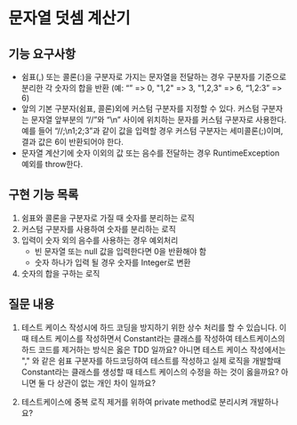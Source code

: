 # 문자열 덧셈 계산기
## 기능 요구사항
* 쉼표(,) 또는 콜론(:)을 구분자로 가지는 문자열을 전달하는 경우 구분자를 기준으로 분리한 각 숫자의 합을 반환 (예: “” => 0, "1,2" => 3, "1,2,3" => 6, “1,2:3” => 6)
* 앞의 기본 구분자(쉼표, 콜론)외에 커스텀 구분자를 지정할 수 있다. 커스텀 구분자는 문자열 앞부분의 “//”와 “\n” 사이에 위치하는 문자를 커스텀 구분자로 사용한다. 예를 들어 “//;\n1;2;3”과 같이 값을 입력할 경우 커스텀 구분자는 세미콜론(;)이며, 결과 값은 6이 반환되어야 한다.
* 문자열 계산기에 숫자 이외의 값 또는 음수를 전달하는 경우 RuntimeException 예외를 throw한다.

## 구현 기능 목록
1. 쉼표와 콜론을 구분자로 가질 때 숫자를 분리하는 로직
2. 커스텀 구분자를 사용하여 숫자를 분리하는 로직
4. 입력이 숫자 외의 음수를 사용하는 경우 예외처리
   * 빈 문자열 또는 null 값을 입력한다면 0을 반환해야 함  
   * 숫자 하나가 입력 될 경우 숫자를 Integer로 변환
5. 숫자의 합을 구하는 로직

## 질문 내용
1. 테스트 케이스 작성시에 하드 코딩을 방지하기 위한 상수 처리를 할 수 있습니다. 이 때 테스트 케이스를 작성하면서 Constant라는 클래스를 작성하여 테스트케이스의 하드 코드를 제거하는 방식은 옳은 TDD 일까요? 아니면 테스트 케이스 작성에서는 "," 와 같은 쉼표 구분자를 하드코딩하여 테스트를 작성하고 실제 로직을 개발할때 Constant라는 클래스를 생성할 때 테스트 케이스의 수정을 하는 것이 옳을까요? 아니면 둘 다 상관이 없는 개인 차이 일까요?

2. 테스트케이스에 중복 로직 제거를 위하여 private method로 분리시켜 개발하나요?